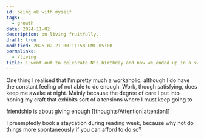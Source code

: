 ```yaml
---
id: being ok with myself
tags:
  - growth
date: 2024-11-02
description: on living fruitfully.
draft: true
modified: 2025-02-21 00:11:58 GMT-05:00
permalinks:
  - /living
title: I went out to celebrate N's birthday and now we ended up in a swing bar.
---
```


One thing I realised that I'm pretty much a workaholic, although I do have the constant feeling of not able to do enough. Work, though satisfying, does keep me awake at night. Mainly because the degree of care I put into honing my craft that exhibits sort of a tensions where I must keep going to

friendship is about giving enough [[thoughts/Attention|attention]]

I preemptedly book a staycation during reading week, because why not do things more spontaneously if you can afford to do so?